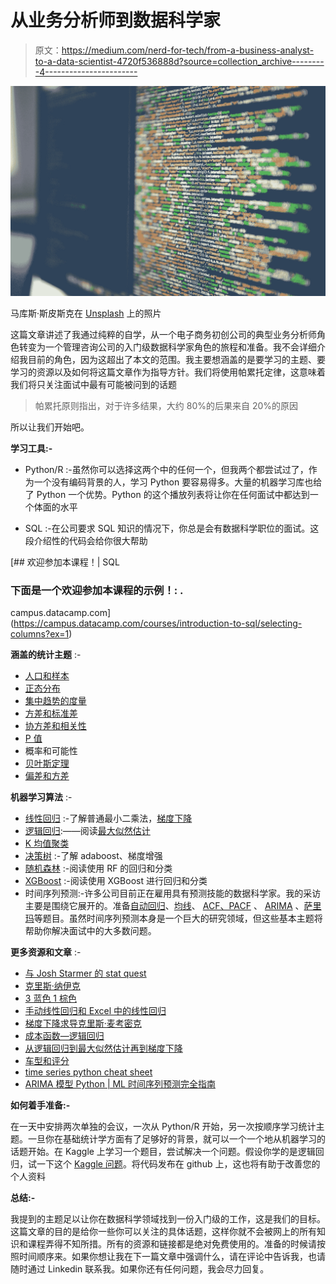# 从业务分析师到数据科学家

> 原文：<https://medium.com/nerd-for-tech/from-a-business-analyst-to-a-data-scientist-4720f536888d?source=collection_archive---------4----------------------->

![](img/9ce83c0ba170c5ea6ca3b38f2e991433.png)

马库斯·斯皮斯克在 [Unsplash](https://unsplash.com?utm_source=medium&utm_medium=referral) 上的照片

这篇文章讲述了我通过纯粹的自学，从一个电子商务初创公司的典型业务分析师角色转变为一个管理咨询公司的入门级数据科学家角色的旅程和准备。我不会详细介绍我目前的角色，因为这超出了本文的范围。我主要想涵盖的是要学习的主题、要学习的资源以及如何将这篇文章作为指导方针。我们将使用帕累托定律，这意味着我们将只关注面试中最有可能被问到的话题

> 帕累托原则指出，对于许多结果，大约 80%的后果来自 20%的原因

所以让我们开始吧。

**学习工具:-**

*   Python/R :-虽然你可以选择这两个中的任何一个，但我两个都尝试过了，作为一个没有编码背景的人，学习 Python 要容易得多。大量的机器学习库也给了 Python 一个优势。Python 的这个播放列表将让你在任何面试中都达到一个体面的水平

*   SQL :-在公司要求 SQL 知识的情况下，你总是会有数据科学职位的面试。这段介绍性的代码会给你很大帮助

[](https://campus.datacamp.com/courses/introduction-to-sql/selecting-columns?ex=1) [## 欢迎参加本课程！| SQL

### 下面是一个欢迎参加本课程的示例！: .

campus.datacamp.com](https://campus.datacamp.com/courses/introduction-to-sql/selecting-columns?ex=1) 

**涵盖的统计主题** :-

*   [人口和样本](https://www.youtube.com/watch?v=iUutXUIwAvw)
*   [正态分布](https://www.youtube.com/watch?v=rzFX5NWojp0)
*   [集中趋势的度量](https://www.youtube.com/watch?v=GvftKv9uctk)
*   [方差和标准差](https://www.youtube.com/watch?v=1E7NU-uWalY)
*   [协方差和相关性](https://www.youtube.com/watch?v=qtaqvPAeEJY)
*   [P 值](https://www.youtube.com/watch?v=5Z9OIYA8He8)
*   概率和可能性
*   [贝叶斯定理](https://www.youtube.com/watch?v=HZGCoVF3YvM&t=516s)
*   [偏差和方差](https://www.youtube.com/watch?v=EuBBz3bI-aA)

**机器学习算法** :-

*   [线性回归](https://www.youtube.com/watch?v=nk2CQITm_eo) :-了解普通最小二乘法，[梯度下降](https://mccormickml.com/2014/03/04/gradient-descent-derivation/)
*   [逻辑回归](https://www.youtube.com/watch?v=yIYKR4sgzI8):——阅读[最大似然估计](https://towardsdatascience.com/an-introduction-to-logistic-regression-8136ad65da2e)
*   [K 均值聚类](https://www.youtube.com/watch?v=4b5d3muPQmA)
*   [决策树](https://www.youtube.com/watch?v=7VeUPuFGJHk) :-了解 adaboost、梯度增强
*   [随机森林](https://www.youtube.com/watch?v=J4Wdy0Wc_xQ) :-阅读使用 RF 的回归和分类
*   [XGBoost](https://www.youtube.com/watch?v=OtD8wVaFm6E) :-阅读使用 XGBoost 进行回归和分类
*   时间序列预测:-许多公司目前正在雇用具有预测技能的数据科学家。我的采访主要是围绕它展开的。准备[自动回归](https://www.youtube.com/watch?v=5-2C4eO4cPQ)、[均线](https://www.youtube.com/watch?v=voryLhxiPzE)、 [ACF、PACF](https://www.youtube.com/watch?v=DeORzP0go5I) 、 [ARIMA](https://www.youtube.com/watch?v=3UmyHed0iYE) 、[萨里玛](https://www.youtube.com/watch?v=WjeGUs6mzXg&t=538s)等题目。虽然时间序列预测本身是一个巨大的研究领域，但这些基本主题将帮助你解决面试中的大多数问题。

**更多资源和文章** :-

*   [与 Josh Starmer 的 stat quest](https://www.youtube.com/user/joshstarmer)
*   [克里斯·纳伊克](https://www.youtube.com/user/krishnaik06)
*   [3 蓝色 1 棕色](https://www.youtube.com/channel/UCYO_jab_esuFRV4b17AJtAw)
*   [手动线性回归和 Excel 中的线性回归](http://www.learnbymarketing.com/tutorials/linear-regression-by-hand-in-excel/)
*   [梯度下降求导克里斯·麦考密克](https://mccormickml.com/2014/03/04/gradient-descent-derivation/)
*   [成本函数—逻辑回归](https://www.coursera.org/learn/machine-learning/lecture/1XG8G/cost-function)
*   [从逻辑回归到最大似然估计再到梯度下降](https://towardsdatascience.com/an-introduction-to-logistic-regression-8136ad65da2e)
*   [车型和评分](https://scikit-learn.org/stable/modules/model_evaluation.html#scoring-parameter)
*   [time series python cheat sheet](https://www.kaggle.com/raenish/cheatsheet-date-helpers)
*   [ARIMA 模型 Python | ML 时间序列预测完全指南](https://www.machinelearningplus.com/time-series/arima-model-time-series-forecasting-python/)

**如何着手准备:-**

在一天中安排两次单独的会议，一次从 Python/R 开始，另一次按顺序学习统计主题。一旦你在基础统计学方面有了足够好的背景，就可以一个一个地从机器学习的话题开始。在 Kaggle 上学习一个题目，尝试解决一个问题。假设你学的是逻辑回归，试一下这个 [Kaggle 问题](https://www.kaggle.com/c/titanic)。将代码发布在 github 上，这也将有助于改善您的个人资料

**总结:-**

我提到的主题足以让你在数据科学领域找到一份入门级的工作，这是我们的目标。这篇文章的目的是给你一些你可以关注的具体话题，这样你就不会被网上的所有知识和课程弄得不知所措。所有的资源和链接都是绝对免费使用的。准备的时候请按照时间顺序来。如果你想让我在下一篇文章中强调什么，请在评论中告诉我，也请随时通过 Linkedin 联系我。如果你还有任何问题，我会尽力回复。